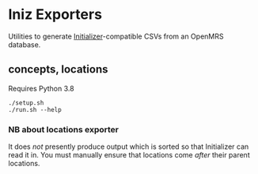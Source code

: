 # Iniz Exporters

Utilities to generate [Initializer](https://github.com/mekomsolutions/openmrs-module-initializer)-compatible CSVs from an OpenMRS database.

## concepts, locations

Requires Python 3.8

```
./setup.sh
./run.sh --help
```

### NB about locations exporter

It does *not* presently produce output which is sorted so that Initializer can read it in.
You must manually ensure that locations come *after* their parent locations.
